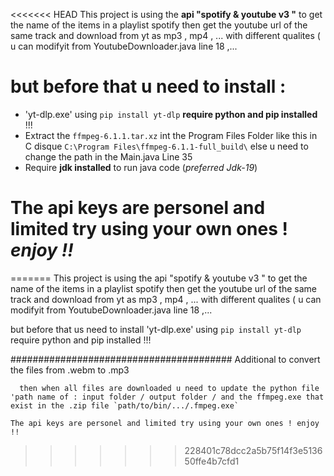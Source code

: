 <<<<<<< HEAD
This project is using the **api "spotify & youtube v3 "** to get the name of the items in a playlist spotify then get the youtube url of the same track and download from yt as mp3 , mp4 , ... with different qualites ( u can modifyit from YoutubeDownloader.java line 18 ,... 

# **but before that u need to install :**

* 'yt-dlp.exe' using `pip install yt-dlp` **require python and pip installed** !!!
* Extract the `ffmpeg-6.1.1.tar.xz` int the Program Files Folder like this in C disque `C:\Program Files\ffmpeg-6.1.1-full_build\` else u need to change the path in the Main.java Line 35 
* Require **jdk installed** to run java code (_preferred Jdk-19_)

# **The api keys are personel and limited try using your own ones !** _**enjoy !!**_
=======
This project is using the api "spotify & youtube v3 " to get the name of the items in a playlist spotify then get the youtube url of the same track and download from yt as mp3 , mp4 , ... with different qualites ( u can modifyit from YoutubeDownloader.java line 18 ,... 

but before that us need to install 'yt-dlp.exe' using `pip install yt-dlp` require python and pip installed !!!

########################################
Additional to convert the files from .webm to .mp3 

      then when all files are downloaded u need to update the python file 'path name of : input folder / output folder / and the ffmpeg.exe that exist in the .zip file `path/to/bin/.../.fmpeg.exe` 

`The api keys are personel and limited try using your own ones ! enjoy !!`
>>>>>>> 228401c78dcc2a5b75f14f3e513650ffe4b7cfd1
